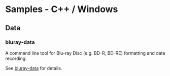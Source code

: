 # Samples - C++ / Windows

## Data

### bluray-data

A command line tool for Blu-ray Disc (e.g. BD-R, BD-RE) formatting and data recording. 

See [bluray-data](./bluray-data) for details.
